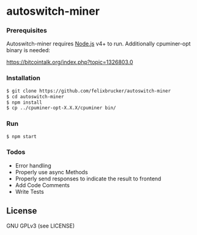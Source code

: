 # autoswitch-miner

### Prerequisites

Autoswitch-miner requires [Node.js](https://nodejs.org/) v4+ to run.
Additionally cpuminer-opt binary is needed:

https://bitcointalk.org/index.php?topic=1326803.0


### Installation

```sh
$ git clone https://github.com/felixbrucker/autoswitch-miner
$ cd autoswitch-miner
$ npm install
$ cp ../cpuminer-opt-X.X.X/cpuminer bin/
```

### Run

```sh
$ npm start
```

### Todos

 - Error handling
 - Properly use async Methods
 - Properly send responses to indicate the result to frontend
 - Add Code Comments
 - Write Tests


License
----

GNU GPLv3 (see LICENSE)
